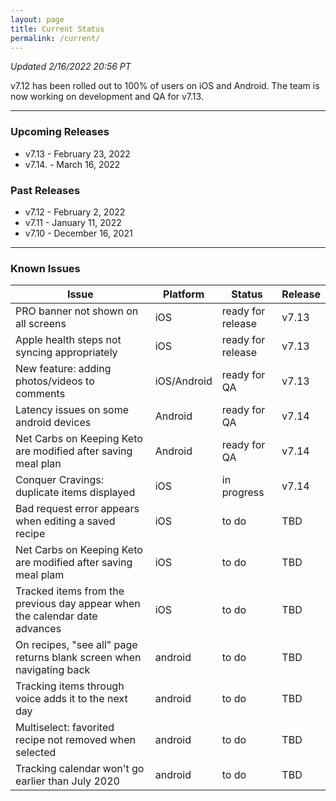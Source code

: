 ```yaml
---
layout: page
title: Current Status
permalink: /current/
---
```


_Updated 2/16/2022 20:56 PT_

v7.12 has been rolled out to 100% of users on iOS and Android. The team is now working on development and QA for v7.13. 

***

### Upcoming Releases
- v7.13   - February 23, 2022
- v7.14.  - March 16, 2022
 
### Past Releases
- v7.12   - February 2, 2022
- v7.11   - January 11, 2022
- v7.10   - December 16, 2021

***

### Known Issues

|Issue                          |Platform   | Status    | Release           |
| ---                           | ---       | ---       | ---               |
|PRO banner not shown on all screens|iOS|ready for release| v7.13|
|Apple health steps not syncing appropriately|iOS|ready for release| v7.13|
|New feature: adding photos/videos to comments|iOS/Android|ready for QA| v7.13|
|Latency issues on some android devices|Android|ready for QA| v7.14|
|Net Carbs on Keeping Keto are modified after saving meal plan|Android|ready for QA| v7.14|
|Conquer Cravings: duplicate items displayed|iOS|in progress| v7.14|
|Bad request error appears when editing a saved recipe|iOS|to do| TBD|
|Net Carbs on Keeping Keto are modified after saving meal plam|iOS|to do| TBD|
|Tracked items from the previous day appear when the calendar date advances |iOS|to do| TBD|
|On recipes, "see all" page returns blank screen when navigating back |android|to do| TBD|
|Tracking items through voice adds it to the next day |android|to do| TBD|
|Multiselect: favorited recipe not removed when selected |android|to do| TBD|
|Tracking calendar won't go earlier than July 2020 |android|to do| TBD|
